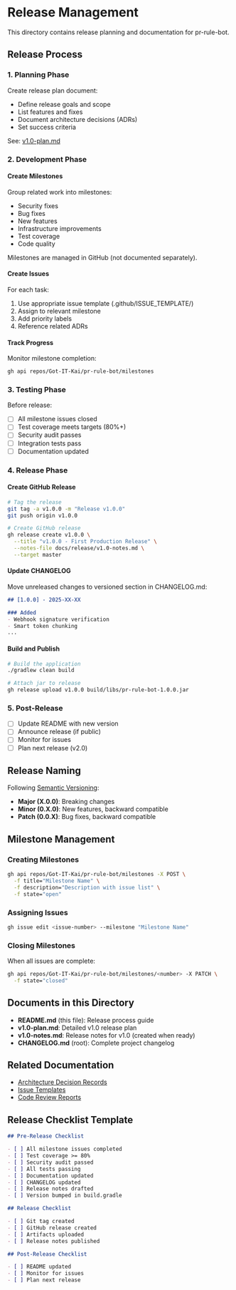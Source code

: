 # Release Management

This directory contains release planning and documentation for pr-rule-bot.

## Release Process

### 1. Planning Phase

Create release plan document:
- Define release goals and scope
- List features and fixes
- Document architecture decisions (ADRs)
- Set success criteria

See: [v1.0-plan.md](./v1.0-plan.md)

### 2. Development Phase

#### Create Milestones

Group related work into milestones:
- Security fixes
- Bug fixes
- New features
- Infrastructure improvements
- Test coverage
- Code quality

Milestones are managed in GitHub (not documented separately).

#### Create Issues

For each task:
1. Use appropriate issue template (.github/ISSUE_TEMPLATE/)
2. Assign to relevant milestone
3. Add priority labels
4. Reference related ADRs

#### Track Progress

Monitor milestone completion:
```bash
gh api repos/Got-IT-Kai/pr-rule-bot/milestones
```

### 3. Testing Phase

Before release:
- [ ] All milestone issues closed
- [ ] Test coverage meets targets (80%+)
- [ ] Security audit passes
- [ ] Integration tests pass
- [ ] Documentation updated

### 4. Release Phase

#### Create GitHub Release

```bash
# Tag the release
git tag -a v1.0.0 -m "Release v1.0.0"
git push origin v1.0.0

# Create GitHub release
gh release create v1.0.0 \
  --title "v1.0.0 - First Production Release" \
  --notes-file docs/release/v1.0-notes.md \
  --target master
```

#### Update CHANGELOG

Move unreleased changes to versioned section in CHANGELOG.md:

```markdown
## [1.0.0] - 2025-XX-XX

### Added
- Webhook signature verification
- Smart token chunking
...
```

#### Build and Publish

```bash
# Build the application
./gradlew clean build

# Attach jar to release
gh release upload v1.0.0 build/libs/pr-rule-bot-1.0.0.jar
```

### 5. Post-Release

- [ ] Update README with new version
- [ ] Announce release (if public)
- [ ] Monitor for issues
- [ ] Plan next release (v2.0)

## Release Naming

Following [Semantic Versioning](https://semver.org/):

- **Major (X.0.0)**: Breaking changes
- **Minor (0.X.0)**: New features, backward compatible
- **Patch (0.0.X)**: Bug fixes, backward compatible

## Milestone Management

### Creating Milestones

```bash
gh api repos/Got-IT-Kai/pr-rule-bot/milestones -X POST \
  -f title="Milestone Name" \
  -f description="Description with issue list" \
  -f state="open"
```

### Assigning Issues

```bash
gh issue edit <issue-number> --milestone "Milestone Name"
```

### Closing Milestones

When all issues are complete:
```bash
gh api repos/Got-IT-Kai/pr-rule-bot/milestones/<number> -X PATCH \
  -f state="closed"
```

## Documents in this Directory

- **README.md** (this file): Release process guide
- **v1.0-plan.md**: Detailed v1.0 release plan
- **v1.0-notes.md**: Release notes for v1.0 (created when ready)
- **CHANGELOG.md** (root): Complete project changelog

## Related Documentation

- [Architecture Decision Records](../adr/README.md)
- [Issue Templates](../../.github/ISSUE_TEMPLATE/)
- [Code Review Reports](../code-review/README.md)

## Release Checklist Template

```markdown
## Pre-Release Checklist

- [ ] All milestone issues completed
- [ ] Test coverage >= 80%
- [ ] Security audit passed
- [ ] All tests passing
- [ ] Documentation updated
- [ ] CHANGELOG updated
- [ ] Release notes drafted
- [ ] Version bumped in build.gradle

## Release Checklist

- [ ] Git tag created
- [ ] GitHub release created
- [ ] Artifacts uploaded
- [ ] Release notes published

## Post-Release Checklist

- [ ] README updated
- [ ] Monitor for issues
- [ ] Plan next release
```
